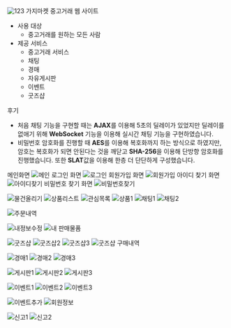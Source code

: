 ![123](https://github.com/JaeGyunP/SpringMarket/assets/153086211/ad51f952-0079-45c6-a641-2e16af49896c)
가지마켓
중고거래 웹 사이트

- 사용 대상
    - 중고거래를 원하는 모든 사람
- 제공 서비스
    - 중고거래 서비스
    - 채팅
    - 경매
    - 자유게시판
    - 이벤트
    - 굿즈샵


 후기
- 처음 채팅 기능을 구현할 때는 **AJAX**를 이용해 5초의 딜레이가 있었지만 딜레이를 없애기 위해 **WebSocket** 기능을 이용해 실시간 채팅 기능을 구현하였습니다.
- 비밀번호 암호화를 진행할 때 **AES**를 이용해 복호화까지 하는 방식으로 하였지만, 암호는 복호화가 되면 안된다는 것을 깨닫고 **SHA-256**을 이용해 단방향 암호화를 진행했습니다. 또한 **SLAT**값을 이용해 한층 더 단단하게 구성했습니다.


메인화면
![메인](https://github.com/JaeGyunP/SpringMarket/assets/153086211/7a11bb59-89e2-42d9-804b-4e56218ea207)
로그인 화면
![로그인](https://github.com/JaeGyunP/SpringMarket/assets/153086211/28274720-358b-4124-80c9-0c04e33465a2)
회원가입 화면
![회원가입](https://github.com/JaeGyunP/SpringMarket/assets/153086211/0d0811af-aba8-4085-821c-9d6452618719)
아이디 찾기 화면
![아이디찾기](https://github.com/JaeGyunP/SpringMarket/assets/153086211/2ad7a81c-09f1-4d28-95af-3c0abf4f8513)
비밀번호 찾기 화면
![비밀번호찾기](https://github.com/JaeGyunP/SpringMarket/assets/153086211/eace40de-141f-45d1-a69e-d9dbff91dd9b)

![물건올리기](https://github.com/JaeGyunP/SpringMarket/assets/153086211/c19a3c0e-b07e-4002-a2a1-01fa06898c27)
![상품리스트](https://github.com/JaeGyunP/SpringMarket/assets/153086211/1b723c90-a655-4ace-9fc8-1bf80cd4a2df)
![관심목록](https://github.com/JaeGyunP/SpringMarket/assets/153086211/8ef1f308-38d0-455b-912f-9ce81fcc7c38)
![상품1](https://github.com/JaeGyunP/SpringMarket/assets/153086211/2c3c9213-9b8c-4218-ae96-8fa0e0ed3c77)
![채팅1](https://github.com/JaeGyunP/SpringMarket/assets/153086211/1e93aa15-3fde-4516-91a8-1170a6e041df)
![채팅2](https://github.com/JaeGyunP/SpringMarket/assets/153086211/0e609e1b-557a-43c3-8716-8ef21f9cc3a1)

![주문내역](https://github.com/JaeGyunP/SpringMarket/assets/153086211/a774f492-c5c4-4a22-bd02-00315e55d223)

![내정보수정](https://github.com/JaeGyunP/SpringMarket/assets/153086211/5327b68b-270b-466a-adf8-a5360f773b93)
![내 판매물품](https://github.com/JaeGyunP/SpringMarket/assets/153086211/795a8372-67e5-4b51-ad72-bd13cbd68bfc)

![굿즈샵](https://github.com/JaeGyunP/SpringMarket/assets/153086211/a7cb83a2-46a6-42a0-9ff2-b29ad6f97519)
![굿즈샵2](https://github.com/JaeGyunP/SpringMarket/assets/153086211/2e77df86-fb33-44fb-a5bf-3cf821bb02a2)
![굿즈샵3](https://github.com/JaeGyunP/SpringMarket/assets/153086211/25322a81-c4e5-428e-a83a-e80c6add3d58)
![굿즈샵 구매내역](https://github.com/JaeGyunP/SpringMarket/assets/153086211/bdc35308-8dac-42f9-98cb-1d4dc38ae28f)

![경매1](https://github.com/JaeGyunP/SpringMarket/assets/153086211/c9e7b514-12d9-4c09-b8ea-9715731d951e)
![경매2](https://github.com/JaeGyunP/SpringMarket/assets/153086211/ed5e33b2-27a3-42b7-bc75-379dbe7a7d4c)
![경매3](https://github.com/JaeGyunP/SpringMarket/assets/153086211/f5fc7305-4771-4d31-a6d3-99bb0b593d46)

![게시판1](https://github.com/JaeGyunP/SpringMarket/assets/153086211/3d68b0b9-2b5c-4072-8ef2-79a4b5af21e5)
![게시판2](https://github.com/JaeGyunP/SpringMarket/assets/153086211/e308bf03-b61b-4853-9fa4-332c12f221fc)
![게시판3](https://github.com/JaeGyunP/SpringMarket/assets/153086211/bbdd461f-dfc0-4506-878b-4547a24b7048)


![이벤트1](https://github.com/JaeGyunP/SpringMarket/assets/153086211/0ddb2449-9b92-4274-9c26-83d91b394b91)
![이벤트2](https://github.com/JaeGyunP/SpringMarket/assets/153086211/2cc93634-1576-4ff6-aebb-c3e863152243)
![이벤트3](https://github.com/JaeGyunP/SpringMarket/assets/153086211/3f24fc68-973e-49bf-8d99-cbb063fee319)

![이벤트추가](https://github.com/JaeGyunP/SpringMarket/assets/153086211/3a58b1ea-2f90-420f-ac5c-16c51a11a0c8)
![회원정보](https://github.com/JaeGyunP/SpringMarket/assets/153086211/68756057-0246-424e-9105-7a6a07cf8be7)

![신고1](https://github.com/JaeGyunP/SpringMarket/assets/153086211/76b673bb-7253-41f2-b2c8-3e68bf260974)
![신고2](https://github.com/JaeGyunP/SpringMarket/assets/153086211/80f5fcfa-338f-49d1-abe3-d32be9c1f1aa)

